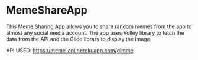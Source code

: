 # MemeShareApp
This Meme Sharing App allows you to share random memes from the app to almost any social media account. The app uses Volley library to fetch the data from the API and the Glide library to display the image.

API USED: https://meme-api.herokuapp.com/gimme

